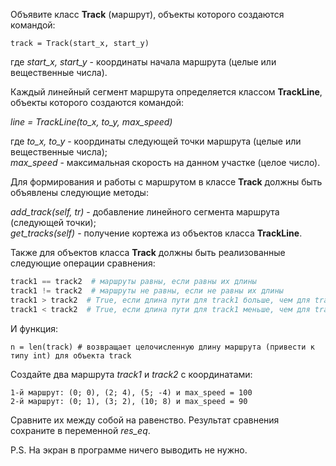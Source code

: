 Объявите класс **Track** (маршрут), объекты которого создаются командой:

`track = Track(start_x, start_y)`

где _start_x, start_y_ - координаты начала маршрута (целые или вещественные числа).

Каждый линейный сегмент маршрута определяется классом **TrackLine**, объекты которого создаются командой:

_line = TrackLine(to_x, to_y, max_speed)_

где _to_x, to_y_ - координаты следующей точки маршрута (целые или вещественные числа);  
_max_speed_ - максимальная скорость на данном участке (целое число).

Для формирования и работы с маршрутом в классе **Track** должны быть объявлены следующие методы:

_add_track(self, tr)_ - добавление линейного сегмента маршрута (следующей точки);  
_get_tracks(self)_ - получение кортежа из объектов класса **TrackLine**.

Также для объектов класса **Track** должны быть реализованные следующие операции сравнения:
```python
track1 == track2  # маршруты равны, если равны их длины
track1 != track2  # маршруты не равны, если не равны их длины
track1 > track2  # True, если длина пути для track1 больше, чем для track2
track1 < track2  # True, если длина пути для track1 меньше, чем для track2
```
И функция:

`n = len(track) # возвращает целочисленную длину маршрута (привести к типу int) для объекта track`

Создайте два маршрута _track1_ и _track2_ с координатами:
```
1-й маршрут: (0; 0), (2; 4), (5; -4) и max_speed = 100  
2-й маршрут: (0; 1), (3; 2), (10; 8) и max_speed = 90
```
Сравните их между собой на равенство. Результат сравнения сохраните в переменной _res_eq_.

P.S. На экран в программе ничего выводить не нужно.